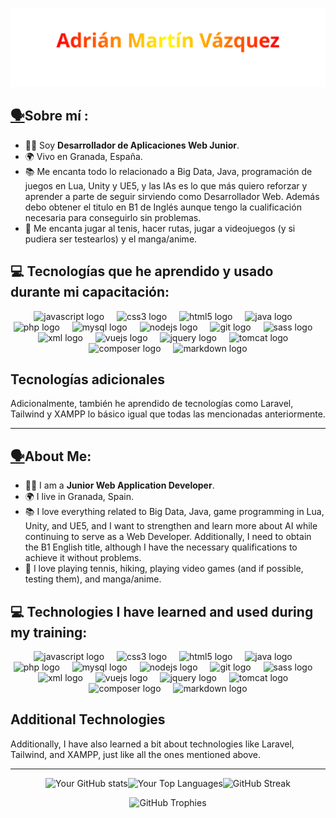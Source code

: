 ![Your Name or Logo](img/name.svg)

## [🗣️](https://emojiterra.com/es/silueta-persona-habla/ "🗣️ Cabeza Parlante")Sobre mí :

- **👨‍🎓** Soy **Desarrollador de Aplicaciones Web Junior**.
- 🌍 Vivo en Granada, España.
- 📚 Me encanta todo lo relacionado a Big Data, Java, programación de juegos en Lua, Unity y UE5, y las IAs es lo que más quiero reforzar y aprender a parte de seguir sirviendo como Desarrollador Web. Además debo obtener el titulo en B1 de Inglés aunque tengo la cualificación necesaria para conseguirlo sin problemas.
- 🎾 Me encanta jugar al tenis, hacer rutas, jugar a videojuegos (y si pudiera ser testearlos) y el manga/anime.

## 💻 Tecnologías que he aprendido y usado durante mi capacitación:

<div align="center">
        <img src="https://cdn.jsdelivr.net/gh/devicons/devicon/icons/javascript/javascript-original.svg" height="60" alt="javascript logo"  />
    <img width="12" />
    <img src="https://cdn.jsdelivr.net/gh/devicons/devicon/icons/css3/css3-original.svg" height="60" alt="css3 logo"  />
    <img width="12" />
    <img src="https://cdn.jsdelivr.net/gh/devicons/devicon/icons/html5/html5-original.svg" height="60" alt="html5 logo"  />
    <img width="12" />
    <img src="https://cdn.jsdelivr.net/gh/devicons/devicon/icons/java/java-original.svg" height="60" alt="java logo"  />
    <img width="12" />
    <img src="https://cdn.jsdelivr.net/gh/devicons/devicon/icons/php/php-original.svg" height="60" alt="php logo"  />
    <img width="12" />
    <img src="https://cdn.jsdelivr.net/gh/devicons/devicon/icons/mysql/mysql-original.svg" height="60" alt="mysql logo"  />
    <img width="12" />
    <img src="https://cdn.jsdelivr.net/gh/devicons/devicon/icons/nodejs/nodejs-original.svg" height="60" alt="nodejs logo"  />
    <img width="12" />
    <img src="https://cdn.jsdelivr.net/gh/devicons/devicon/icons/git/git-original.svg" height="60" alt="git logo"  />
    <img width="12" />
    <img src="https://cdn.jsdelivr.net/gh/devicons/devicon/icons/sass/sass-original.svg" height="60" alt="sass logo"  />
    <img width="12" />
    <img src="https://cdn.jsdelivr.net/gh/devicons/devicon/icons/xml/xml-original.svg" height="60" alt="xml logo"  />
    <img width="12" />
    <img src="https://cdn.jsdelivr.net/gh/devicons/devicon/icons/vuejs/vuejs-original.svg" height="60" alt="vuejs logo"  />
    <img width="12" />
    <img src="https://cdn.jsdelivr.net/gh/devicons/devicon/icons/jquery/jquery-original.svg" height="60" alt="jquery logo"  />
    <img width="12" />
    <img src="https://cdn.jsdelivr.net/gh/devicons/devicon/icons/tomcat/tomcat-original.svg" height="60" alt="tomcat logo"  />
    <img width="12" />
    <img src="https://cdn.jsdelivr.net/gh/devicons/devicon/icons/composer/composer-original.svg" height="60" alt="composer logo"  />
    <img width="12" />
    <img src="https://cdn.jsdelivr.net/gh/devicons/devicon/icons/markdown/markdown-original.svg" height="60" alt="markdown logo"  />
</div>

## Tecnologías adicionales

Adicionalmente, también he aprendido de tecnologías como Laravel, Tailwind y XAMPP lo básico igual que todas las mencionadas anteriormente.

---

## [🗣️](https://emojiterra.com/es/silueta-persona-habla/ "🗣️ Cabeza Parlante")About Me:

- **👨‍🎓** I am a **Junior Web Application Developer**.
- 🌍 I live in Granada, Spain.
- 📚 I love everything related to Big Data, Java, game programming in Lua, Unity, and UE5, and I want to strengthen and learn more about AI while continuing to serve as a Web Developer. Additionally, I need to obtain the B1 English title, although I have the necessary qualifications to achieve it without problems.
- 🎾 I love playing tennis, hiking, playing video games (and if possible, testing them), and manga/anime.

## 💻 Technologies I have learned and used during my training:

<div align="center">
        <img src="https://cdn.jsdelivr.net/gh/devicons/devicon/icons/javascript/javascript-original.svg" height="60" alt="javascript logo"  />
    <img width="12" />
    <img src="https://cdn.jsdelivr.net/gh/devicons/devicon/icons/css3/css3-original.svg" height="60" alt="css3 logo"  />
    <img width="12" />
    <img src="https://cdn.jsdelivr.net/gh/devicons/devicon/icons/html5/html5-original.svg" height="60" alt="html5 logo"  />
    <img width="12" />
    <img src="https://cdn.jsdelivr.net/gh/devicons/devicon/icons/java/java-original.svg" height="60" alt="java logo"  />
    <img width="12" />
    <img src="https://cdn.jsdelivr.net/gh/devicons/devicon/icons/php/php-original.svg" height="60" alt="php logo"  />
    <img width="12" />
    <img src="https://cdn.jsdelivr.net/gh/devicons/devicon/icons/mysql/mysql-original.svg" height="60" alt="mysql logo"  />
    <img width="12" />
    <img src="https://cdn.jsdelivr.net/gh/devicons/devicon/icons/nodejs/nodejs-original.svg" height="60" alt="nodejs logo"  />
    <img width="12" />
    <img src="https://cdn.jsdelivr.net/gh/devicons/devicon/icons/git/git-original.svg" height="60" alt="git logo"  />
    <img width="12" />
    <img src="https://cdn.jsdelivr.net/gh/devicons/devicon/icons/sass/sass-original.svg" height="60" alt="sass logo"  />
    <img width="12" />
    <img src="https://cdn.jsdelivr.net/gh/devicons/devicon/icons/xml/xml-original.svg" height="60" alt="xml logo"  />
    <img width="12" />
    <img src="https://cdn.jsdelivr.net/gh/devicons/devicon/icons/vuejs/vuejs-original.svg" height="60" alt="vuejs logo"  />
    <img width="12" />
    <img src="https://cdn.jsdelivr.net/gh/devicons/devicon/icons/jquery/jquery-original.svg" height="60" alt="jquery logo"  />
    <img width="12" />
    <img src="https://cdn.jsdelivr.net/gh/devicons/devicon/icons/tomcat/tomcat-original.svg" height="60" alt="tomcat logo"  />
    <img width="12" />
    <img src="https://cdn.jsdelivr.net/gh/devicons/devicon/icons/composer/composer-original.svg" height="60" alt="composer logo"  />
    <img width="12" />
    <img src="https://cdn.jsdelivr.net/gh/devicons/devicon/icons/markdown/markdown-original.svg" height="60" alt="markdown logo"  />
</div>

## Additional Technologies

Additionally, I have also learned a bit about technologies like Laravel, Tailwind, and XAMPP, just like all the ones mentioned above.

---

<div align="center">

![Your GitHub stats](https://github-readme-stats.vercel.app/api?username=6R4N4DR1&theme=merko&show_icons=true&hide_border=true&count_private=true)![Your Top Languages](https://github-readme-stats.vercel.app/api/top-langs/?username=6R4N4DR1&theme=merko&show_icons=true&hide_border=true&langs_count=10)![GitHub Streak](https://github-readme-streak-stats.herokuapp.com/?user=6R4N4DR1&theme=merko&hide_border=true)

![GitHub Trophies](https://github-profile-trophy.vercel.app/?username=6R4N4DR1&theme=radical&no-frame=false&no-bg=true&margin-w=4)

</div>
